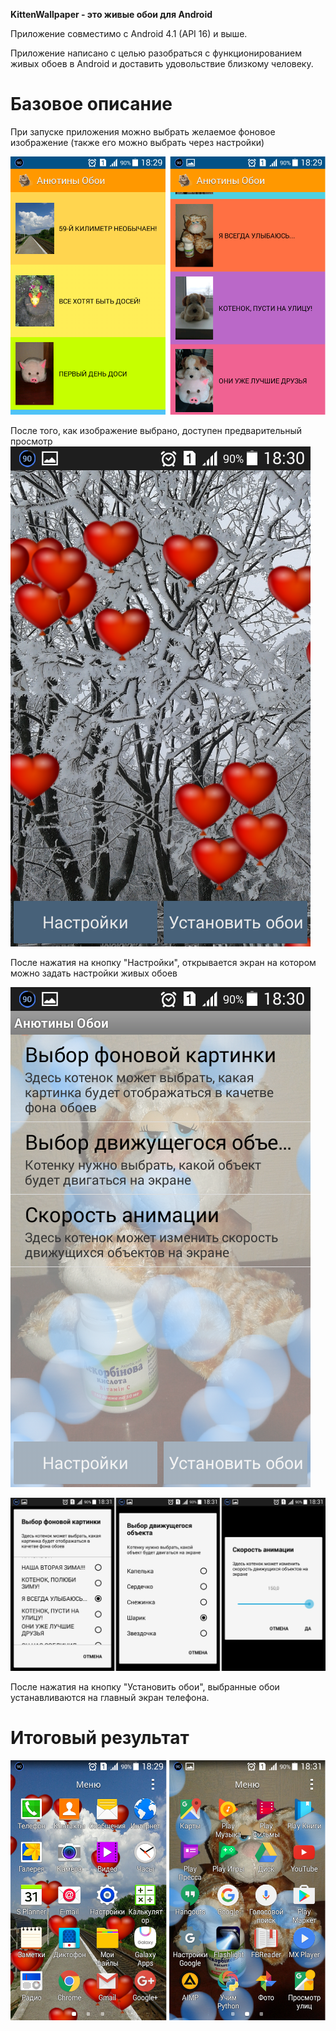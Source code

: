**KittenWallpaper - это живые обои для Android**

Приложение совместимо с Android 4.1 (API 16) и выше.

Приложение написано с целью разобраться с функционированием живых обоев в Android и доставить удовольствие близкому человеку.

# Базовое описание
При запуске приложения можно выбрать желаемое фоновое изображение (также его можно выбрать через настройки)

![Image](/screenshots/1.png)

После того, как изображение выбрано, доступен предварительный просмотр
![Image](/screenshots/2.png)

После нажатия на кнопку "Настройки", открывается экран на котором можно задать настройки живых обоев

![Image](/screenshots/3.png)

![Image](/screenshots/4.png)

После нажатия на кнопку "Установить обои", выбранные обои устанавливаются на главный экран телефона.

# Итоговый результат
![Image](/screenshots/5.png)
